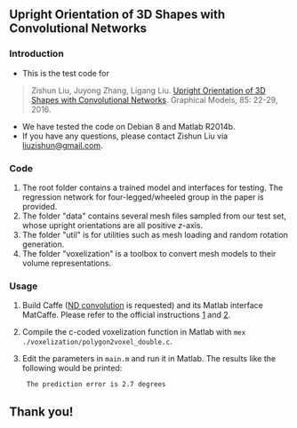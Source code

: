 ## Upright Orientation of 3D Shapes with Convolutional Networks

### Introduction

- This is the test code for 
>Zishun Liu, Juyong Zhang, Ligang Liu. [Upright Orientation of 3D Shapes with Convolutional Networks]. Graphical Models, 85: 22-29, 2016.

- We have tested the code on Debian 8 and Matlab R2014b.
- If you have any questions, please contact Zishun Liu via <liuzishun@gmail.com>.

### Code

1. The root folder contains a trained model and interfaces for testing. The regression network for four-legged/wheeled group in the paper is provided.
2. The folder "data" contains several mesh files sampled from our test set, whose upright orientations are all positive _z_-axis.
3. The folder "util" is for utilities such as mesh loading and random rotation generation.
4. The folder "voxelization" is a toolbox to convert mesh models to their volume representations.

### Usage

1. Build Caffe ([ND convolution](https://github.com/BVLC/caffe/pull/2049) is requested) and its Matlab interface MatCaffe. Please refer to the official instructions [1](http://caffe.berkeleyvision.org/installation.html) and [2](http://caffe.berkeleyvision.org/tutorial/interfaces.html).
2. Compile the c-coded voxelization function in Matlab with ```mex ./voxelization/polygon2voxel_double.c```.
3. Edit the parameters in ```main.m``` and run it in Matlab. The results like the following would be printed:

        The prediction error is 2.7 degrees

## Thank you!

[Upright Orientation of 3D Shapes with Convolutional Networks]: http://dx.doi.org/10.1016/j.gmod.2016.03.001

